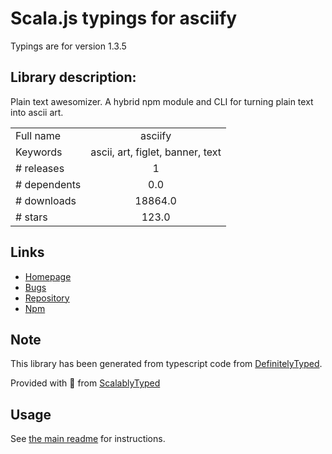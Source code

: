 
# Scala.js typings for asciify

Typings are for version 1.3.5

## Library description:
Plain text awesomizer. A hybrid npm module and CLI for turning plain text into ascii art.

|                    |                 |
| ------------------ | :-------------: |
| Full name          | asciify |
| Keywords           | ascii, art, figlet, banner, text |
| # releases         | 1 |
| # dependents       | 0.0 |
| # downloads        | 18864.0 |
| # stars            | 123.0 |

## Links
- [Homepage](https://github.com/olizilla/asciify#readme)
- [Bugs](https://github.com/olizilla/asciify/issues)
- [Repository](https://github.com/olizilla/asciify)
- [Npm](https://www.npmjs.com/package/asciify)
    


## Note
This library has been generated from typescript code from [DefinitelyTyped](https://definitelytyped.org).

Provided with :purple_heart: from [ScalablyTyped](https://github.com/oyvindberg/ScalablyTyped)

## Usage
See [the main readme](../../readme.md) for instructions.


